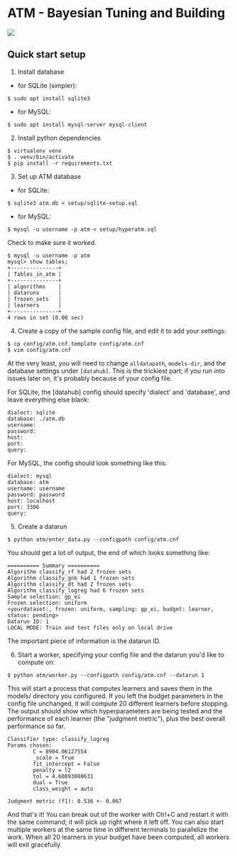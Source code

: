 ATM - Bayesian Tuning and Building
====

[![](https://img.shields.io/badge/docs-latest-blue.svg)](https://hdi-project.github.io/ATM/)

## Quick start setup
1. Install database
- for SQLite (simpler):
```
$ sudo apt install sqlite3
```

- for MySQL: 
```
$ sudo apt install mysql-server mysql-client
```

2. Install python dependencies
```
$ virtualenv venv
$ . venv/bin/activate
$ pip install -r requirements.txt
```

3. Set up ATM database
- for SQLite:
```
$ sqlite3 atm.db < setup/sqlite-setup.sql
```

- for MySQL:
```
$ mysql -u username -p atm < setup/hyperatm.sql
```
Check to make sure it worked.
```
$ mysql -u username -p atm
mysql> show tables;
+---------------+
| Tables_in_atm |
+---------------+
| algorithms    |
| dataruns      |
| frozen_sets   |
| learners      |
+---------------+
4 rows in set (0.00 sec)
``` 

4. Create a copy of the sample config file, and edit it to add your settings:
```
$ cp config/atm.cnf.template config/atm.cnf
$ vim config/atm.cnf
```
At the very least, you will need to change `alldatapath`, `models-dir`, and the
database settings under `[datahub]`. This is the trickiest part; if you run into
issues later on, it's probably because of your config file. 

For SQLite, the [datahub] config should specify 'dialect' and 'database', and
leave everything else blank:
```
dialect: sqlite
database: ./atm.db
username:
password:
host:
port:
query:
```

For MySQL, the config should look something like this: 
```
dialect: mysql
database: atm
username: username
password: password
host: localhost
port: 3306
query:
```


5. Create a datarun
```
$ python atm/enter_data.py --configpath config/atm.cnf
```
You should get a lot of output, the end of which looks something like:

    ========== Summary ==========
    Algorithm classify_rf had 2 frozen sets
    Algorithm classify_gnb had 1 frozen sets
    Algorithm classify_dt had 2 frozen sets
    Algorithm classify_logreg had 6 frozen sets
    Sample selection: gp_ei
    Frozen selection: uniform
    <yourdataset:, frozen: uniform, sampling: gp_ei, budget: learner, status: pending>
    Datarun ID: 1
    LOCAL MODE: Train and test files only on local drive

The important piece of information is the datarun ID.

6. Start a worker, specifying your config file and the datarun you'd like to
   compute on:
```
$ python atm/worker.py --configpath config/atm.cnf --datarun 1
```

This will start a process that computes learners and saves them in the models/
directory you configured. If you left the budget parameters in the config file
unchanged, it will compute 20 different learners before stopping. The output
should show which hyperparameters are being tested and the performance of each
learner (the "judgment metric"), plus the best overall performance so far.

    Classifier type: classify_logreg
    Params chosen:
            C = 8904.06127554
            _scale = True
            fit_intercept = False
            penalty = l2
            tol = 4.60893080631
            dual = True
            class_weight = auto

    Judgment metric (f1): 0.536 +- 0.067

And that's it! You can break out of the worker with Ctrl+C and restart it with
the same command; it will pick up right where it left off. You can also start
multiple workers at the same time in different terminals to parallelize the
work. When all 20 learners in your budget have been computed, all workers will
exit gracefully.

<!--Note: Any dataset with less than 30 samples will fail for the DBN classifier unless the DBN `minibatch_size` constant is changed to match the number of samples.-->
